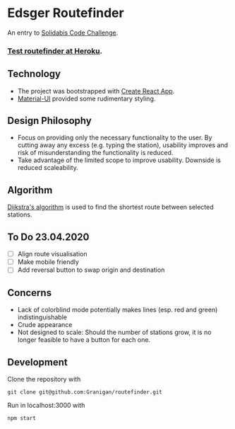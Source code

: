 # Edsger Routefinder 
An entry to [Solidabis Code Challenge](https://koodihaaste.solidabis.com/).

### [Test routefinder at Heroku](https://edsger-routefinder.herokuapp.com/).

## Technology
- The project was bootstrapped with [Create React App](https://github.com/facebook/create-react-app).
- [Material-UI](https://material-ui.com/) provided some rudimentary styling.

## Design Philosophy
- Focus on providing only the necessary functionality to the user. By cutting away any excess (e.g. typing the station), usability improves and risk of misunderstanding the functionality is reduced.
- Take advantage of the limited scope to improve usability. Downside is reduced scaleability.

## Algorithm
[Dijkstra's algorithm](https://en.wikipedia.org/wiki/Dijkstra%27s_algorithm) is used to find the shortest route between selected stations.

## To Do 23.04.2020
- [ ] Align route visualisation
- [ ] Make mobile friendly
- [ ] Add reversal button to swap origin and destination

## Concerns
- Lack of colorblind mode potentially makes lines (esp. red and green) indistinguishable
- Crude appearance
- Not designed to scale: Should the number of stations grow, it is no longer feasible to have a button for each one.

## Development
Clone the repository with

```git clone git@github.com:Granigan/routefinder.git```

Run in localhost:3000 with

```npm start```
